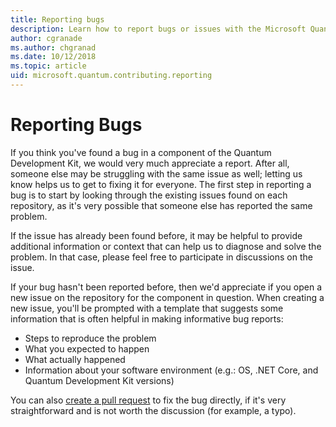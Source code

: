```yaml
---
title: Reporting bugs
description: Learn how to report bugs or issues with the Microsoft Quantum Development Kit (QDK). 
author: cgranade
ms.author: chgranad
ms.date: 10/12/2018
ms.topic: article
uid: microsoft.quantum.contributing.reporting
---
```


# Reporting Bugs #

If you think you've found a bug in a component of the Quantum Development Kit, we would very much appreciate a report.
After all, someone else may be struggling with the same issue as well; letting us know helps us to get to fixing it for everyone.
The first step in reporting a bug is to start by looking through the existing issues found on each repository, as it's very possible that someone else has reported the same problem.

If the issue has already been found before, it may be helpful to provide additional information or context that can help us to diagnose and solve the problem.
In that case, please feel free to participate in discussions on the issue.

If your bug hasn't been reported before, then we'd appreciate if you open a new issue on the repository for the component in question.
When creating a new issue, you'll be prompted with a template that suggests some information that is often helpful in making informative bug reports:

- Steps to reproduce the problem
- What you expected to happen
- What actually happened
- Information about your software environment (e.g.: OS, .NET Core, and Quantum Development Kit versions)

You can also [create a pull request](https://help.github.com/articles/about-pull-requests/) to fix the bug directly, if it's very straightforward and is not worth the discussion (for example, a typo).

